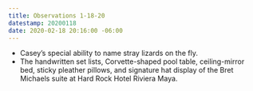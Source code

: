 ```yaml
---
title: Observations 1-18-20
datestamp: 20200118
date: 2020-02-18 20:16:00 -06:00
---
```


- Casey’s special ability to name stray lizards on the fly.
- The handwritten set lists, Corvette-shaped pool table, ceiling-mirror bed, sticky pleather pillows, and signature hat display of the Bret Michaels suite at Hard Rock Hotel Riviera Maya.
